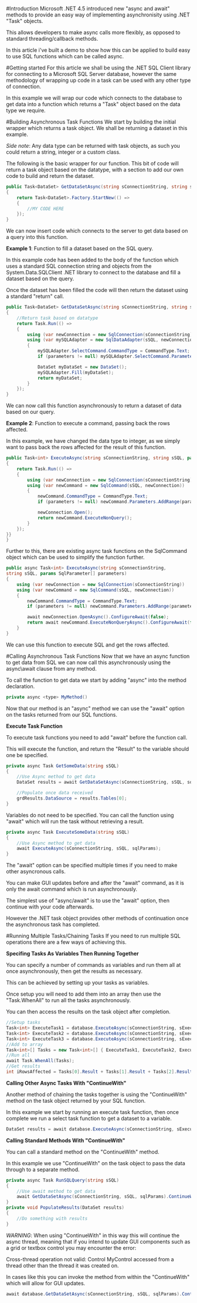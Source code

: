 #Introduction
Microsoft .NET 4.5 introduced new "async and await" methods to provide an easy way of implementing asynchronisity using .NET "Task" objects.

This allows developers to make async calls more flexibly, as opposed to standard threading/callback methods.

In this article i've built a demo to show how this can be applied to build easy to use SQL functions which can be called async.


#Getting started
For this article we shall be using the .NET SQL Client library for connecting to a Microsoft SQL Server database, however the same methodology of wrapping up code in a task can be used with any other type of connection.

In this example we will wrap our code which connects to the database to get data into a function which returns a "Task" object based on the data type we require.

#Building Asynchronous Task Functions
We start by building the initial wrapper which returns a task object. We shall be returning a dataset in this example.

*Side note*: Any data type can be returned with task objects, as such you could return a string, integer or a custom class. 

The following is the basic wrapper for our function. This bit of code will return a task object based on the datatype, with a section to add our own code to build and return the dataset.

```C#
public Task<DataSet> GetDataSetAsync(string sConnectionString, string sSQL)
{
    return Task<DataSet>.Factory.StartNew(() =>
    {
        //MY CODE HERE
    });
}
```
We can now insert code which connects to the server to get data based on a query into this function.

**Example 1**: Function to fill a dataset based on the SQL query.

In this example code has been added to the body of the function which uses a standard SQL connection string and objects from the System.Data.SQLClient .NET library to connect to the database and fill a dataset based on the query.

Once the dataset has been filled the code will then return the dataset using a standard "return" call.

```C#
public Task<DataSet> GetDataSetAsync(string sConnectionString, string sSQL, params SqlParameter[] parameters)
{
    //Return task based on datatype
    return Task.Run(() =>
    {
        using (var newConnection = new SqlConnection(sConnectionString))
        using (var mySQLAdapter = new SqlDataAdapter(sSQL, newConnection))
        {
            mySQLAdapter.SelectCommand.CommandType = CommandType.Text;
            if (parameters != null) mySQLAdapter.SelectCommand.Parameters.AddRange(parameters);

            DataSet myDataSet = new DataSet();
            mySQLAdapter.Fill(myDataSet);
            return myDataSet;
        }
    });
}
```
We can now call this function asynchronously to return a dataset of data based on our query.

**Example 2**: Function to execute a command, passing back the rows affected.

In this example, we have changed the data type to integer, as we simply want to pass back the rows affected for the result of this function.
```C#
public Task<int> ExecuteAsync(string sConnectionString, string sSQL, params SqlParameter[] parameters)
{
    return Task.Run(() =>
    {
        using (var newConnection = new SqlConnection(sConnectionString))
        using (var newCommand = new SqlCommand(sSQL, newConnection))
        {
            newCommand.CommandType = CommandType.Text;
            if (parameters != null) newCommand.Parameters.AddRange(parameters);

            newConnection.Open();
            return newCommand.ExecuteNonQuery();
        }
    });
}}
}
```
Further to this, there are existing async task functions on the SqlCommand object which can be used to simplify the function further. 
```C#
public async Task<int> ExecuteAsync(string sConnectionString, 
string sSQL, params SqlParameter[] parameters)
{
    using (var newConnection = new SqlConnection(sConnectionString))
    using (var newCommand = new SqlCommand(sSQL, newConnection))
    {
        newCommand.CommandType = CommandType.Text;
        if (parameters != null) newCommand.Parameters.AddRange(parameters);

        await newConnection.OpenAsync().ConfigureAwait(false);
        return await newCommand.ExecuteNonQueryAsync().ConfigureAwait(false);
    }
}
```
We can use this function to execute SQL and get the rows affected.

#Calling Asynchronous Task Functions
Now that we have an async function to get data from SQL we can now call this asynchronously using the async\await clause from any method.

To call the function to get data we start by adding "async" into the method declaration.

```C#
private async <type> MyMethod()
```
Now that our method is an "async" method we can use the "await" option on the tasks returned from our SQL functions.

**Execute Task Function**

To execute task functions you need to add "await" before the function call. 

This will execute the function, and return the "Result" to the variable should one be specified.

```C#
private async Task GetSomeData(string sSQL)
{
    //Use Async method to get data
    DataSet results = await GetDataSetAsync(sConnectionString, sSQL, sqlParams);

    //Populate once data received
    grdResults.DataSource = results.Tables[0];
}
```
Variables do not need to be specified. You can call the function using "await" which will run the task without retrieving a result.

```C#
private async Task ExecuteSomeData(string sSQL)
{
    //Use Async method to get data
    await ExecuteAsync(sConnectionString, sSQL, sqlParams);
}
```
The "await" option can be specified multiple times if you need to make other asyncronous calls.

You can make GUI updates before and after the "await" command, as it is only the await command which is run asynchronously.

The simplest use of "async/await" is to use the "await" option, then continue with your code afterwards.

However the .NET task object provides other methods of continuation once the asynchronous task has completed.

#Running Multiple Tasks/Chaining Tasks
If you need to run multiple SQL operations there are a few ways of achieving this.

**Specifing Tasks As Variables Then Running Together**

You can specify a number of commands as variables and run them all at once asynchronously, then get the results as necessary. 

This can be achieved by setting up your tasks as variables. 

Once setup you will need to add them into an array then use the "Task.WhenAll" to run all the tasks asynchronously.

You can then access the results on the task object after completion.

```C#
//Setup tasks
Task<int> ExecuteTask1 = database.ExecuteAsync(sConnectionString, sExecuteSQL1, sqlParams);
Task<int> ExecuteTask2 = database.ExecuteAsync(sConnectionString, sExecuteSQL2, sqlParams);
Task<int> ExecuteTask3 = database.ExecuteAsync(sConnectionString, sExecuteSQL3, sqlParams);
//Add to array
Task<int>[] Tasks = new Task<int>[] { ExecuteTask1, ExecuteTask2, ExecuteTask3 };
//Run all
await Task.WhenAll(Tasks);
//Get results
int iRowsAffected = Tasks[0].Result + Tasks[1].Result + Tasks[2].Result;
```
**Calling Other Async Tasks With "ContinueWith"**

Another method of chaining the tasks together is using the "ContinueWith" method on the task object returned by your SQL function.

In this example we start by running an execute task function, then once complete we run a select task function to get a dataset to a variable.

```C#
DataSet results = await database.ExecuteAsync(sConnectionString, sExecuteSQL, sqlParams).ContinueWith(t => database.GetDataSetAsync(sConnectionString, sGetSQL, sqlParams)).Result;
```

**Calling Standard Methods With "ContinueWith"**

You can call a standard method on the "ContinueWith" method.

In this example we use "ContinueWith" on the task object to pass the data through to a separate method.

```C#
private async Task RunSQLQuery(string sSQL)
{
    //Use await method to get data
    await GetDataSetAsync(sConnectionString, sSQL, sqlParams).ContinueWith(t => PopulateResults(t.Result));
}
private void PopulateResults(DataSet results)
{
    //Do something with results
}
```
*WARNING*: When using "ContinueWith" in this way this will continue the async thread, meaning that if you intend to update GUI components such as a grid or textbox control you may encounter the error:

Cross-thread operation not valid: Control MyControl accessed from a thread other than the thread it was created on. 

In cases like this you can invoke the method from within the "ContinueWith" which will allow for GUI updates.

```C#
await database.GetDataSetAsync(sConnectionString, sSQL, sqlParams).ContinueWith(t => this.Invoke((Action)(() => { PopulateResultsToScreen(t.Result); })));
```